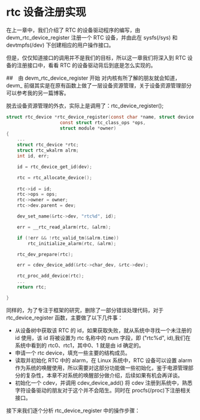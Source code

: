 # rtc 设备注册实现
在上一章中，我们介绍了 RTC 的设备驱动程序的编写，由 devm_rtc_device_register 注册一个 RTC 设备，并由此在 sysfs(/sys) 和 devtmpfs(/dev) 下创建相应的用户操作接口。  

但是，仅仅知道接口的调用并不是我们的目标，所以这一章我们将深入到 RTC 设备的注册接口中，看看 RTC 的设备驱动背后到底是怎么实现的。  


##　由 devm_rtc_device_register 开始
对内核有所了解的朋友就会知道，devm_ 前缀其实是在原有函数上做了一层设备资源管理，关于设备资源管理部分可以参考我的另一篇博客。  

脱去设备资源管理的外衣，实际上是调用了：rtc_device_register();

```C
struct rtc_device *rtc_device_register(const char *name, struct device *dev,
					const struct rtc_class_ops *ops,
					struct module *owner)
{
    ...
	struct rtc_device *rtc;
	struct rtc_wkalrm alrm;
	int id, err;

	id = rtc_device_get_id(dev);

	rtc = rtc_allocate_device();
	
	rtc->id = id;
	rtc->ops = ops;
	rtc->owner = owner;
	rtc->dev.parent = dev;

	dev_set_name(&rtc->dev, "rtc%d", id);

	err = __rtc_read_alarm(rtc, &alrm);

	if (!err && !rtc_valid_tm(&alrm.time))
		rtc_initialize_alarm(rtc, &alrm);

	rtc_dev_prepare(rtc);

	err = cdev_device_add(&rtc->char_dev, &rtc->dev);

	rtc_proc_add_device(rtc);
    ...
	return rtc;

}
```
同样的，为了专注于框架的研究，删除了一部分错误处理代码，对于 rtc_device_register 函数，主要做了以下几件事：
* 从设备树中获取该 RTC 的 id，如果获取失败，就从系统中寻找一个未注册的 id 使用，该 id 将被设置为 rtc 名称中的 num 字段，即 ("rtc%d", id),我们在系统中看到的 rtc0、rtc1，其中0、1 就是由 id 确定的。
* 申请一个 rtc device，填充一些主要的结构成员。
* 读取并初始化 RTC 中的 alarm，在 Linux 系统中，RTC 设备可以设置 alarm 作为系统的唤醒使用，所以需要对这部分功能做一些初始化，鉴于电源管理部分的复杂性，本章不对系统的唤醒部分做介绍，后续如果有机会再详谈。
* 初始化一个 cdev，并调用 cdev_device_add() 将 cdev 注册到系统中，熟悉字符设备驱动的朋友对于这个并不会陌生。同时在 procfs(/proc)下注册相关接口。  


接下来我们逐个分析 rtc_device_register 中的操作步骤：



